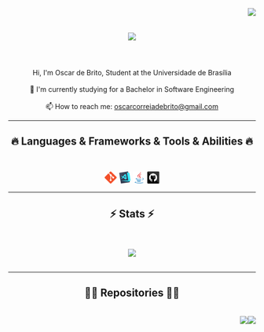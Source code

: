 <img align="right" src="https://visitor-badge.laobi.icu/badge?page_id=gustavofbs.gustavofbs">

<h1 align="center">
  <a href="https://git.io/typing-svg">
    <img src="https://readme-typing-svg.herokuapp.com/?lines=Hello,+There!+%F0%9F%91%8B;This+is+Oscar+....;Nice+to+meet+you!&center=true&size=30">
  </a>
</h1>

<br>
<p align="center">
  Hi, I'm Oscar de Brito, Student at the Universidade de Brasília
  <br>
  <br>
  🔬 I'm currently studying for a Bachelor in Software Engineering
  <br>
  
  <!--<br>
  📚 I’m currently learning how to build...-->
  <br>
  📫 How to reach me: <a href="mailto: oscarcorreiadebrito@gmail.com">oscarcorreiadebrito@gmail.com</a>
</p>

<hr>
<h2 align="center">🔥 Languages & Frameworks & Tools & Abilities 🔥</h2>
<br>
<p align="center">
  <code><img title="Git" height="25" src="images/git-original.svg"></code>
  <code><img title="Visual Studio Code" height="25" src="images/vscode.png"></code>
  <code><img title="Java" height="25" src="images/java-original.svg"></code>
  <code><img title="GitHub" height="25" src="images/github.svg"></code>
</p>
<hr>

<h2 align="center">⚡ Stats ⚡</h2>
<br>
<p align=center>
  <div align=center>
    <a href="https://github.com/anuraghazra/github-readme-stats">
      <img width=325 align="center" src="https://github-readme-stats.vercel.app/api/top-langs/?username=OscarDeBrito&hide=c%23,powershell,Mathematica,Ruby,Objective-C,Objective-C%2b%2b,Cuda&title_color=61dafb&text_color=ffffff&icon_color=61dafb&bg_color=20232a&langs_count=8&layout=compact&border_color=61dafb&hide_border=true" />
    </a>
  </div>
  <br>
</p>

<hr>

<h2 align="center">👨‍💻 Repositories 👨‍💻</h2>
<br>
<div width="100%" align="center">
  <a align="right" href="https://github.com/OscarDeBrito/2023-1-CAPJu-Service" title="2023-1-CAPJu-Service"><img align="right" height="135" src="https://github-readme-stats.vercel.app/api/pin/?username=OscarDeBrito&repo=2023-1-CAPJu-Service&theme=react&border_color=61dafb&border_radius=10"></a><a align="right" </a>
</div>
<div width="100%" align="center">
  <a align="right" href="https://github.com/OscarDeBrito/2023-1-CAPJu-Front" title="2023-1-CAPJu-Front"><img align="right" height="135" src="https://github-readme-stats.vercel.app/api/pin/?username=OscarDeBrito&repo=2023-1-CAPJu-Front&theme=react&border_color=61dafb&border_radius=10"></a><a align="right" </a>
</div>


<!--
<h4 align="center">
  <a href="https://github.com/zumrudu-anka?tab=repositories" title="Show Repositories">🔎 Show More 🔍</a>
</h4>
-->

